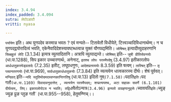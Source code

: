 ```yaml
---
index: 3.4.94
index_padded: 3.4.094
sutra: लेटोऽडाटौ
vritti: nyasa

---
```

`पर्यायेण` इति। अथ युगपदेव कस्मान्न भवतः ? एवं मन्यते-- टितावेतौ विधीयेते, टित्त्वञ्चादिविधानार्थम्म्। न च युगपद्द्वयोरादित्वं भवति, एकेनैवादिदेशस्यावष्टब्धत्वान्न युक्तं यौगपद्यमिति। `जोषिषत्` इत्यादीव्युदाहरणानि `सिब्बहुलं लेटि` (3.1.34) इत्यत्र व्युत्पादितानि। अत्रापि व्युत्पाद्यन्ते। `जोषिषत्` इति-- `जुषी प्रीतिसेवनयोः` (धा.पा.1288), सिप इकार उच्चारणार्थः, अनेनाट्, `इतश्च लोपः परस्मैपदेषु` (3.4.97) इतीकारलोपः `आर्धधातुकस्येड्वलादेः` (7.2.35) इतीट्, लघूपधगुणः, `आदेशप्रत्यययोः` 8.3.59) इति षत्वम्। `तारिषत्` इति-- `तृ प्लवनतरणयोः` (धा.पा.969), `सार्वधातुकार्धधातुकयोः` (7.3.84) इति व्यत्ययेन धात्वकारस्य दीर्घः। शेषं पूर्ववत्। `मन्दिवत्` इति--`मदि स्तुतिमोदमदस्वप्नकान्तिगतिषु` (धा.पा.13) इदितो नुम्` (7.1.58)। `पदाति` इति। `पद गतौ` (धा.पा.1169) दिवादावनुदात्तेत् , व्यत्ययेन परस्मैपदम्; शप्प्रत्ययश्च, अटा सहाकः सवर्णे (6.1.101) दीर्घत्वम्, तिप्। इकारलोपोऽत्र न भवति; तद्विधौ `वैतोऽन्यत्र` (3.4.96) इत्यतो वाग्रहणानुवृत्तेः। `च्यावयति` इति। `च्युङ् ज्युङ प्रुङ प्लुङ गतौ` (धा.पा.955--958), हेतुमण्णिच्।।